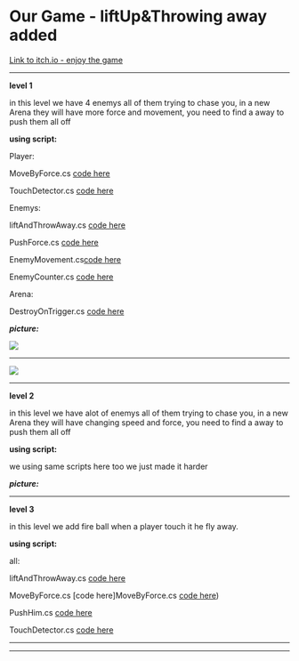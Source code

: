 # Our Game - liftUp&Throwing away added
[Link to itch.io - enjoy the game](https://lba-universe.itch.io/babydragon-liftupthrowsaway)

---

**level 1**

in this level we have 4 enemys all of them trying to chase you, in a new Arena
they will have more force and movement, you need to find a away to push them all off

**using script:**

Player:

MoveByForce.cs [code here](https://github.com/Lba-universe/liftUp-throwsAway/blob/master/Assets/Scripts/Movers/MoveByForce.cs)

TouchDetector.cs  [code here](https://github.com/Lba-universe/3D_Push/blob/master/Assets/Scripts/Collisions/TouchDetector.cs)

Enemys:

liftAndThrowAway.cs [code here](https://github.com/Lba-universe/liftUp-throwsAway/blob/master/Assets/Scripts/Attacks/LiftUpAndThrowAway.cs)

PushForce.cs [code here](https://github.com/Lba-universe/3D_Push/blob/master/Assets/Scripts/Attacks/PushForce.cs)

EnemyMovement.cs[code here](https://github.com/Lba-universe/3D_Push/blob/master/Assets/Scripts/AI/EnemyMovement.cs)

EnemyCounter.cs [code here](https://github.com/Lba-universe/3D_Push/blob/master/Assets/Scripts/AI/EnemyCounter.cs)


Arena:

DestroyOnTrigger.cs [code here](https://github.com/Lba-universe/3D_Push/blob/master/Assets/Scripts/Collisions/DestroyOnTrigger.cs)

***picture:***

![](https://github.com/Lba-universe/3D_Push/blob/master/pics/lvl%203.png)


---
![](https://github.com/Lba-universe/3D_Push/blob/master/pics/lvl%203-%20b.png)


---
**level 2**

in this level we have alot of enemys all of them trying to chase you, in a new Arena
they will have changing speed and force, you need to find a away to push them all off

**using script:**

we using same scripts here too we just made it harder

***picture:***




---

**level 3**

in this level we add fire ball when a player touch it he fly away.

**using script:**

all:

liftAndThrowAway.cs [code here](https://github.com/Lba-universe/liftUp-throwsAway/blob/master/Assets/Scripts/Attacks/LiftUpAndThrowAway.cs)

MoveByForce.cs [code here]MoveByForce.cs [code here](https://github.com/Lba-universe/liftUp-throwsAway/blob/master/Assets/Scripts/Movers/MoveByForce.cs))

PushHim.cs  [code here](https://github.com/Lba-universe/3D_Push/blob/master/Assets/Scripts/Attacks/PushForce.cs)

TouchDetector.cs  [code here](https://github.com/Lba-universe/3D_Push/blob/master/Assets/Scripts/Collisions/TouchDetector.cs)





---
---

